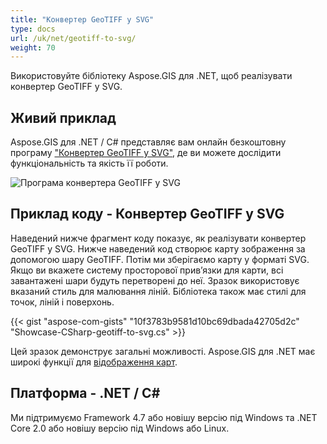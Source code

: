 ```yaml
---
title: "Конвертер GeoTIFF у SVG"
type: docs
url: /uk/net/geotiff-to-svg/
weight: 70
---
```


Використовуйте бібліотеку Aspose.GIS для .NET, щоб реалізувати конвертер GeoTIFF у SVG.

## **Живий приклад**

Aspose.GIS для .NET / C# представляє вам онлайн безкоштовну програму ["Конвертер GeoTIFF у SVG"](https://products.aspose.app/gis/viewer/geotiff-to-svg), де ви можете дослідити функціональність та якість її роботи.

![Програма конвертера GeoTIFF у SVG](viewer.png)

## **Приклад коду - Конвертер GeoTIFF у SVG**

Наведений нижче фрагмент коду показує, як реалізувати конвертер GeoTIFF у SVG. Нижче наведений код створює карту зображення за допомогою шару GeoTIFF. Потім ми зберігаємо карту у форматі SVG. Якщо ви вкажете систему просторової прив’язки для карти, всі завантажені шари будуть перетворені до неї.
Зразок використовує вказаний стиль для малювання ліній. Бібліотека також має стилі для точок, ліній і поверхонь.

{{< gist "aspose-com-gists" "10f3783b9581d10bc69dbada42705d2c" "Showcase-CSharp-geotiff-to-svg.cs" >}}

Цей зразок демонструє загальні можливості. Aspose.GIS для .NET має широкі функції для [відображення карт](https://docs.aspose.com/gis/net/map-rendering/).

## **Платформа - .NET / C#**

Ми підтримуємо Framework 4.7 або новішу версію під Windows та .NET Core 2.0 або новішу версію під Windows або Linux.
